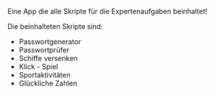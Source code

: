 Eine App die alle Skripte für die Expertenaufgaben beinhaltet!

Die beinhalteten Skripte sind:

- Passwortgenerator
- Passwortprüfer
- Schiffe versenken
- Klick - Spiel
- Sportaktivitäten
- Glückliche Zahlen

